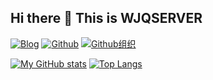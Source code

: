 ## Hi there 👋 This is WJQSERVER

[![Blog](https://img.shields.io/badge/Blog-444.svg)](https://blog.wjqserver.com)
[![Github](https://img.shields.io/github/followers/tbxark?label=Follow&style=social)](https://github.com/WJQSERVER)
[![Github组织](https://img.shields.io/github/followers/tbxark?label=Follow&style=social)](https://github.com/WJQSERVER-STUDIO)

[![My GitHub stats](https://github-readme-stats.vercel.app/api?username=WJQSERVER&count_private=true&theme=aura&line_height=24.0)](https://github.com/anuraghazra/github-readme-stats) [![Top Langs](https://github-readme-stats.vercel.app/api/top-langs/?username=WJQSERVER&theme=aura&layout=compact&card_width=360)](https://github.com/anuraghazra/github-readme-stats)

